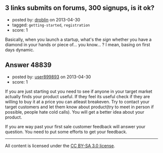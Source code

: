 ## 3 links submits on forums, 300 signups, is it ok?

- posted by: [droblin](https://stackexchange.com/users/-1/26058-droblin) on 2013-04-30
- tagged: `getting-started`, `registration`
- score: 1

Basically, when you launch a startup, what's the *sign* whether you have a diamond in your hands or piece of... you know... ? I mean, basing on first days dynamic.


## Answer 48839

- posted by: [user899893](https://stackexchange.com/users/-1/16977-user899893) on 2013-04-30
- score: 1

If you are just starting out you need to see if anyone in your target market actually finds your product useful. If they feel its useful check if they are willing to buy it at a price you can atleast breakeven. Try to contact your target customers and let them know about product(try to meet in person if possible, people hate cold calls). You will get a better idea about your product.  

If you are way past your first sale customer feedback will answer your question. You need to put some efforts to get your feedback.  



---

All content is licensed under the [CC BY-SA 3.0 license](https://creativecommons.org/licenses/by-sa/3.0/).
